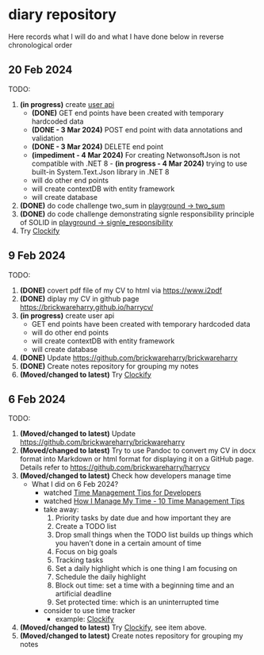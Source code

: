 # diary repository
Here records what I will do and what I have done below in reverse chronological order
## 20 Feb 2024
TODO:
1. **(in progress)** create [user api](https://github.com/brickwareharry/user_api)
    - **(DONE)** GET end points have been created with temporary hardcoded data
    - **(DONE - 3 Mar 2024)** POST end point with data annotations and validation
    - **(DONE - 3 Mar 2024)** DELETE end point 
    - **(impediment - 4 Mar 2024)** For creating NetwonsoftJson is not compatible with .NET 8
            - **(in progress - 4 Mar 2024)** trying to use built-in System.Text.Json library in .NET 8
    - will do other end points 
    - will create contextDB with entity framework
    - will create database
2. **(DONE)** do code challenge two_sum in [playground -> two_sum](https://github.com/brickwareharry/playground/tree/main/two_sum)
3. **(DONE)** do code challenge demonstrating signle responsibility principle of SOLID in [playground -> signle_responsibility](https://github.com/brickwareharry/playground/tree/main/single_responsibility)
4. Try [Clockify](https://clockify.me/developer-time-tracking)
## 9 Feb 2024
TODO:
1. **(DONE)** covert pdf file of my CV to html via https://www.i2pdf 
2. **(DONE)** diplay my CV in github page https://brickwareharry.github.io/harrycv/
3. **(in progress)** create user api
    - GET end points have been created with temporary hardcoded data
    - will do other end points 
    - will create contextDB with entity framework
    - will create database
4. **(DONE)** Update https://github.com/brickwareharry/brickwareharry
4. **(DONE)** Create notes repository for grouping my notes
5. **(Moved/changed to latest)** Try [Clockify](https://clockify.me/developer-time-tracking)
## 6 Feb 2024
TODO:
1. **(Moved/changed to latest)** Update https://github.com/brickwareharry/brickwareharry
2. **(Moved/changed to latest)** Try to use Pandoc to convert my CV in docx format into Markdown or html format for displaying it on a GitHub page. Details refer to https://github.com/brickwareharry/harrycv
3. **(Moved/changed to latest)** Check how developers manage time
    - What I did on 6 Feb 2024?
        - watched [Time Management Tips for Developers](https://youtu.be/QRVEuwOn6kI?si=3VB__Qh1yddI-nUu)
        - watched [How I Manage My Time - 10 Time Management Tips](https://youtu.be/iONDebHX9qk?si=erYfj2_GPUGR7bUb)
        - take away:
            1. Priority tasks by date due and how important they are
            2. Create a TODO list
            3. Drop small things when the TODO list builds up things which you haven’t done in a certain amount of time
            4. Focus on big goals
            5. Tracking tasks
            6. Set a daily highlight which is one thing I am focusing on
            7. Schedule the daily highlight
            8. Block out time: set a time with a beginning time and an artificial deadline
            9. Set protected time: which is an uninterrupted time
        - consider to use time tracker
            - example: [Clockify](https://clockify.me/developer-time-tracking)
4. **(Moved/changed to latest)** Try [Clockify](https://clockify.me/developer-time-tracking), see item above.
5. **(Moved/changed to latest)** Create notes repository for grouping my notes


